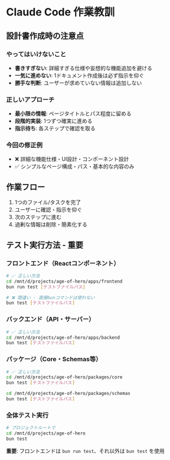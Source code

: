 # Claude Code 作業教訓

## 設計書作成時の注意点

### やってはいけないこと
- **書きすぎない**: 詳細すぎる仕様や妄想的な機能追加を避ける
- **一気に進めない**: 1ドキュメント作成後は必ず指示を仰ぐ
- **勝手な判断**: ユーザーが求めていない情報は追加しない

### 正しいアプローチ
- **最小限の情報**: ページタイトルとパス程度に留める
- **段階的実装**: 1つずつ確実に進める
- **指示待ち**: 各ステップで確認を取る

### 今回の修正例
- ❌ 詳細な機能仕様・UI設計・コンポーネント設計
- ✅ シンプルなページ構成・パス・基本的な内容のみ

## 作業フロー
1. 1つのファイル/タスクを完了
2. ユーザーに確認・指示を仰ぐ
3. 次のステップに進む
4. 過剰な情報は削除・簡素化する

## テスト実行方法 - 重要

### フロントエンド（Reactコンポーネント）
```bash
# ✅ 正しい方法
cd /mnt/d/projects/age-of-hero/apps/frontend
bun run test [テストファイルパス]

# ❌ 間違い - 直接bunコマンドは使わない
bun test [テストファイルパス]
```

### バックエンド（API・サーバー）
```bash
# ✅ 正しい方法
cd /mnt/d/projects/age-of-hero/apps/backend
bun test [テストファイルパス]
```

### パッケージ（Core・Schemas等）
```bash
# ✅ 正しい方法
cd /mnt/d/projects/age-of-hero/packages/core
bun test [テストファイルパス]

cd /mnt/d/projects/age-of-hero/packages/schemas
bun test [テストファイルパス]
```

### 全体テスト実行
```bash
# プロジェクトルートで
cd /mnt/d/projects/age-of-hero
bun test
```

**重要**: フロントエンドは `bun run test`、それ以外は `bun test` を使用